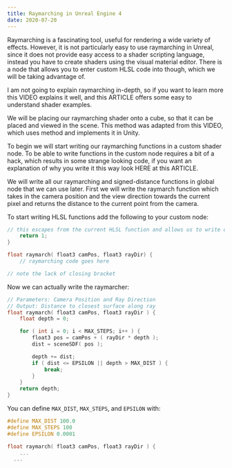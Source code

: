 ```yaml
---
title: Raymarching in Unreal Engine 4
date: 2020-07-20
---
```

Raymarching is a fascinating tool, useful for rendering a wide variety of effects. However, it is not particularly easy to use raymarching in Unreal, since it does not provide easy access to a shader scripting language, instead you have to create shaders using the visual material editor. There is a node that allows you to enter custom HLSL code into though, which we will be taking advantage of.

I am not going to explain raymarching in-depth, so if you want to learn more this VIDEO explains it well, and this ARTICLE offers some easy to understand shader examples.

We will be placing our raymarching shader onto a cube, so that it can be placed and viewed in the scene. This method was adapted from this VIDEO, which uses method and implements it in Unity.

To begin we will start writing our raymarching functions in a custom shader node. To be able to write functions in the custom node requires a bit of a hack, which results in some strange looking code, if you want an explanation of why you write it this way look HERE at this ARTICLE.

We will write all our raymarching and signed-distance functions in global node that we can use later. First we will write the raymarch function which takes in the camera position and the view direction towards the current pixel and returns the distance to the current point from the camera.

To start writing HLSL functions add the following to your custom node:

```c
// this escapes from the current HLSL function and allows us to write our own functions
	return 1;
}

float raymarch( float3 camPos, float3 rayDir) {
    // raymarching code goes here

// note the lack of closing bracket
```



Now we can actually write the raymarcher:

```c
// Parameters: Camera Position and Ray Direction
// Output: Distance to closest surface along ray
float raymarch( float3 camPos, float3 rayDir ) {
    float depth = 0;

    for ( int i = 0; i < MAX_STEPS; i++ ) {
        float3 pos = camPos + ( rayDir * depth );
        dist = sceneSDF( pos );

        depth += dist;
        if ( dist <= EPSILON || depth > MAX_DIST ) {
            break;
        }
    }
    return depth;
}
```

You can define `MAX_DIST`, `MAX_STEPS`, and `EPSILON` with:

```c
#define MAX_DIST 100.0
#define MAX_STEPS 100
#define EPSILON 0.0001

float raymarch( float3 camPos, float3 rayDir ) {
 	...
  ...
```
